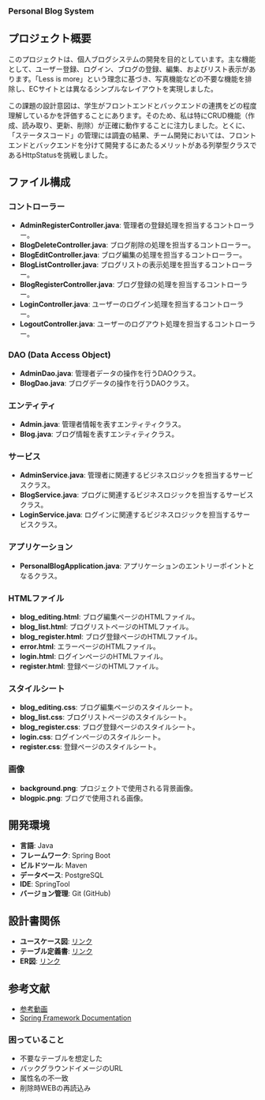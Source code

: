 ### Personal Blog System

## プロジェクト概要
このプロジェクトは、個人ブログシステムの開発を目的としています。主な機能として、ユーザー登録、ログイン、ブログの登録、編集、およびリスト表示があります。「Less is more」という理念に基づき、写真機能などの不要な機能を排除し、ECサイトとは異なるシンプルなレイアウトを実現しました。

この課題の設計意図は、学生がフロントエンドとバックエンドの連携をどの程度理解しているかを評価することにあります。そのため、私は特にCRUD機能（作成、読み取り、更新、削除）が正確に動作することに注力しました。とくに、「ステータスコード」の管理には調査の結果、チーム開発においては、フロントエンドとバックエンドを分けて開発するにあたるメリットがある列挙型クラスであるHttpStatusを挑戦しました。

## ファイル構成

### コントローラー
- **AdminRegisterController.java**: 管理者の登録処理を担当するコントローラー。
- **BlogDeleteController.java**: ブログ削除の処理を担当するコントローラー。
- **BlogEditController.java**: ブログ編集の処理を担当するコントローラー。
- **BlogListController.java**: ブログリストの表示処理を担当するコントローラー。
- **BlogRegisterController.java**: ブログ登録の処理を担当するコントローラー。
- **LoginController.java**: ユーザーのログイン処理を担当するコントローラー。
- **LogoutController.java**: ユーザーのログアウト処理を担当するコントローラー。

### DAO (Data Access Object)
- **AdminDao.java**: 管理者データの操作を行うDAOクラス。
- **BlogDao.java**: ブログデータの操作を行うDAOクラス。

### エンティティ
- **Admin.java**: 管理者情報を表すエンティティクラス。
- **Blog.java**: ブログ情報を表すエンティティクラス。

### サービス
- **AdminService.java**: 管理者に関連するビジネスロジックを担当するサービスクラス。
- **BlogService.java**: ブログに関連するビジネスロジックを担当するサービスクラス。
- **LoginService.java**: ログインに関連するビジネスロジックを担当するサービスクラス。

### アプリケーション
- **PersonalBlogApplication.java**: アプリケーションのエントリーポイントとなるクラス。

### HTMLファイル
- **blog_editing.html**: ブログ編集ページのHTMLファイル。
- **blog_list.html**: ブログリストページのHTMLファイル。
- **blog_register.html**: ブログ登録ページのHTMLファイル。
- **error.html**: エラーページのHTMLファイル。
- **login.html**: ログインページのHTMLファイル。
- **register.html**: 登録ページのHTMLファイル。

### スタイルシート
- **blog_editing.css**: ブログ編集ページのスタイルシート。
- **blog_list.css**: ブログリストページのスタイルシート。
- **blog_register.css**: ブログ登録ページのスタイルシート。
- **login.css**: ログインページのスタイルシート。
- **register.css**: 登録ページのスタイルシート。

### 画像
- **background.png**: プロジェクトで使用される背景画像。
- **blogpic.png**: ブログで使用される画像。

## 開発環境
- **言語**: Java
- **フレームワーク**: Spring Boot
- **ビルドツール**: Maven
- **データベース**: PostgreSQL
- **IDE**: SpringTool
- **バージョン管理**: Git (GitHub)

## 設計書関係
- **ユースケース図**: [リンク](https://docs.google.com/spreadsheets/d/1ff34zrS7zA0ML4ssA0zZEDyBhvVmqPAi/edit#gid=239752063)
- **テーブル定義書**: [リンク](https://docs.google.com/spreadsheets/d/1ff34zrS7zA0ML4ssA0zZEDyBhvVmqPAi/edit#gid=1841650409)
- **ER図**: [リンク](https://docs.google.com/spreadsheets/d/1ff34zrS7zA0ML4ssA0zZEDyBhvVmqPAi/edit#gid=480164879)

## 参考文献
- [参考動画](https://www.youtube.com/watch?v=uTCmNDnP2VY&t=26s)
- [Spring Framework Documentation](https://spring.pleiades.io/spring-framework/docs/current/javadoc-api/org/springframework/http/HttpStatus.html)

### 困っていること
- 不要なテーブルを想定した
- バックグラウンドイメージのURL
- 属性名の不一致
- 削除時WEBの再読込み
